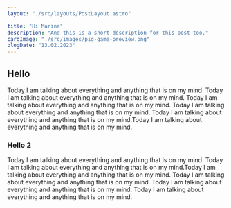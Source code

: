```yaml
---
layout: "./src/layouts/PostLayout.astro"

title: "Hi Marina"
description: "And this is a short description for this post too."
cardImage: "./src/images/pig-game-preview.png"
blogDate: "13.02.2023"
---
```


## Hello

Today I am talking about everything and anything that is on my mind. Today I am talking about everything and anything that is on my mind. Today I am talking about everything and anything that is on my mind. Today I am talking about everything and anything that is on my mind. Today I am talking about everything and anything that is on my mind.Today I am talking about everything and anything that is on my mind.

### Hello 2

Today I am talking about everything and anything that is on my mind. Today I am talking about everything and anything that is on my mind.Today I am talking about everything and anything that is on my mind. Today I am talking about everything and anything that is on my mind. Today I am talking about everything and anything that is on my mind. Today I am talking about everything and anything that is on my mind.
